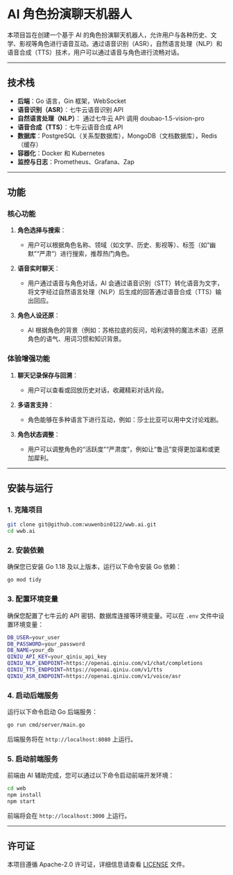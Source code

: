 # AI 角色扮演聊天机器人

本项目旨在创建一个基于 AI 的角色扮演聊天机器人，允许用户与各种历史、文学、影视等角色进行语音互动。通过语音识别（ASR），自然语言处理（NLP）和语音合成（TTS）技术，用户可以通过语音与角色进行流畅对话。

___

## 技术栈

- **后端**：Go 语言，Gin 框架，WebSocket
- **语音识别（ASR）**：七牛云语音识别 API
- **自然语言处理（NLP）**： 通过七牛云 API 调用 doubao-1.5-vision-pro
- **语音合成（TTS）**：七牛云语音合成 API
- **数据库**：PostgreSQL（关系型数据库），MongoDB（文档数据库），Redis（缓存）
- **容器化**：Docker 和 Kubernetes
- **监控与日志**：Prometheus、Grafana、Zap
___
## 功能

### 核心功能

1. **角色选择与搜索**：
   - 用户可以根据角色名称、领域（如文学、历史、影视等）、标签（如“幽默”“严肃”）进行搜索，推荐热门角色。
   
2. **语音实时聊天**：
   - 用户通过语音与角色对话，AI 会通过语音识别（STT）转化语音为文字，将文字经过自然语言处理（NLP）后生成的回答通过语音合成（TTS）输出回应。

3. **角色人设还原**：
   - AI 根据角色的背景（例如：苏格拉底的反问，哈利波特的魔法术语）还原角色的语气、用词习惯和知识背景。

### 体验增强功能

1. **聊天记录保存与回溯**：
   - 用户可以查看或回放历史对话，收藏精彩对话片段。

2. **多语言支持**：
   - 角色能够在多种语言下进行互动，例如：莎士比亚可以用中文讨论戏剧。

3. **角色状态调整**：
   - 用户可以调整角色的“活跃度”“严肃度”，例如让“鲁迅”变得更加温和或更加犀利。
___
## 安装与运行

### 1. 克隆项目

```bash
git clone git@github.com:wuwenbin0122/wwb.ai.git
cd wwb.ai
```

### 2. 安装依赖

确保您已安装 Go 1.18 及以上版本，运行以下命令安装 Go 依赖：

```bash
go mod tidy
```

### 3. 配置环境变量

确保您配置了七牛云的 API 密钥、数据库连接等环境变量。可以在 `.env` 文件中设置环境变量：

```bash
DB_USER=your_user
DB_PASSWORD=your_password
DB_NAME=your_db
QINIU_API_KEY=your_qiniu_api_key
QINIU_NLP_ENDPOINT=https://openai.qiniu.com/v1/chat/completions
QINIU_TTS_ENDPOINT=https://openai.qiniu.com/v1/tts
QINIU_ASR_ENDPOINT=https://openai.qiniu.com/v1/voice/asr

```

### 4. 启动后端服务

运行以下命令启动 Go 后端服务：

```bash
go run cmd/server/main.go
```

后端服务将在 `http://localhost:8080` 上运行。

### 5. 启动前端服务

前端由 AI 辅助完成，您可以通过以下命令启动前端开发环境：

```bash
cd web
npm install
npm start
```

前端将会在 `http://localhost:3000` 上运行。
___
## 许可证

本项目遵循 Apache-2.0  许可证，详细信息请查看 [LICENSE](./LICENSE) 文件。
